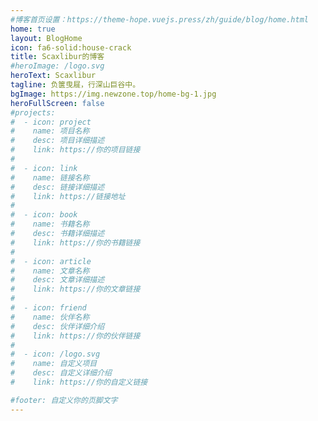 ```yaml
---
#博客首页设置：https://theme-hope.vuejs.press/zh/guide/blog/home.html
home: true
layout: BlogHome
icon: fa6-solid:house-crack
title: Scaxlibur的博客
#heroImage: /logo.svg
heroText: Scaxlibur
tagline: 负箧曳屣，行深山巨谷中。
bgImage: https://img.newzone.top/home-bg-1.jpg
heroFullScreen: false
#projects:
#  - icon: project
#    name: 项目名称
#    desc: 项目详细描述
#    link: https://你的项目链接
#
#  - icon: link
#    name: 链接名称
#    desc: 链接详细描述
#    link: https://链接地址
#
#  - icon: book
#    name: 书籍名称
#    desc: 书籍详细描述
#    link: https://你的书籍链接
#
#  - icon: article
#    name: 文章名称
#    desc: 文章详细描述
#    link: https://你的文章链接
#
#  - icon: friend
#    name: 伙伴名称
#    desc: 伙伴详细介绍
#    link: https://你的伙伴链接
#
#  - icon: /logo.svg
#    name: 自定义项目
#    desc: 自定义详细介绍
#    link: https://你的自定义链接

#footer: 自定义你的页脚文字
---
```

